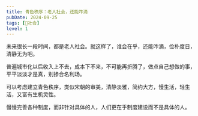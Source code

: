 ```yaml
---
title: 青色秩序：老人社会，还能咋滴
pubDate: 2024-09-25
tags: [👫社会]
level: 1
---
```


未来很长一段时间，都是老人社会。就这样了，谁会在乎，还能咋滴，俭朴度日，清静无为吧。

普遍城市化以后收入上不去，成本下不来，不可能再折腾了，做点自己想做的事，平平淡淡才是真，别掺合名利场。

可以考虑建立青色秩序，类似宋朝的审美，清静淡雅，简约大方，慢生活，轻生活，又富有生机灵性。

慢慢完善各种制度，而非针对具体的人，人们更在乎制度建设而不是具体的人。
